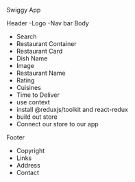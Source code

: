 Swiggy App

Header
    -Logo
    -Nav bar
Body
- Search
- Restaurant Container
 - Restaurant Card
 - Dish Name
 - Image
 - Restaurant Name
 - Rating
 - Cuisines
 - Time to Deliver
 - use context
 - install @reduxjs/toolkit and react-redux
 - build out store
 - Connect our store to our app

Footer
- Copyright
- Links
- Address
- Contact